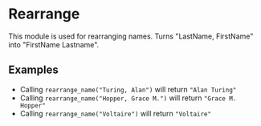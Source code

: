 Rearrange
=========

This module is used for rearranging names.
Turns "LastName, FirstName" into "FirstName Lastname".

## Examples

 - Calling `rearrange_name("Turing, Alan")` will return `"Alan Turing"`
 - Calling `rearrange_name("Hopper, Grace M.")` will return `"Grace M. Hopper"`
 - Calling `rearrange_name("Voltaire")` will return `"Voltaire"`